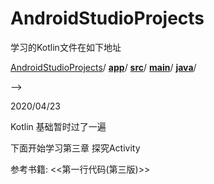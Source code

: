 # AndroidStudioProjects

 学习的Kotlin文件在如下地址

[AndroidStudioProjects](https://gitee.com/qwert19981228/AndroidStudioProjects/tree/master)/ **[app](https://gitee.com/qwert19981228/AndroidStudioProjects/tree/master/app)**/ **[src](https://gitee.com/qwert19981228/AndroidStudioProjects/tree/master/app/src)**/ **[main](https://gitee.com/qwert19981228/AndroidStudioProjects/tree/master/app/src/main)**/ **[java](https://gitee.com/qwert19981228/AndroidStudioProjects/tree/master/app/src/main/java)**/

-->

2020/04/23 

Kotlin 基础暂时过了一遍

下面开始学习第三章 探究Activity

参考书籍: <<第一行代码(第三版)>>

